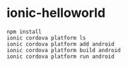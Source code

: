 # ionic-helloworld

```
npm install
ionic cordova platform ls
ionic cordova platform add android
ionic cordova platform build android
ionic cordova platform run android
```
